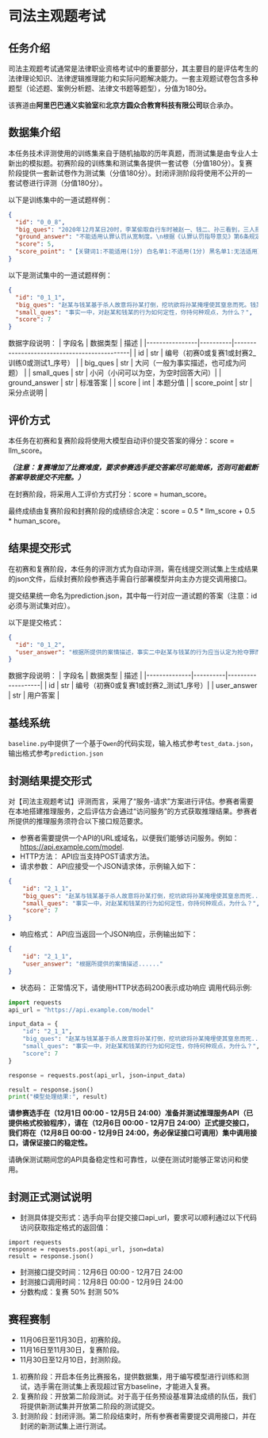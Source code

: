 # 司法主观题考试
## 任务介绍
司法主观题考试通常是法律职业资格考试中的重要部分，其主要目的是评估考生的法律理论知识、法律逻辑推理能力和实际问题解决能力。一套主观题试卷包含多种题型（论述题、案例分析题、法律文书题等题型），分值为180分。

该赛道由**阿里巴巴通义实验室**和**北京方圆众合教育科技有限公司**联合承办。

## 数据集介绍

本任务技术评测使用的训练集来自于随机抽取的历年真题，而测试集是由专业人士新出的模拟题。初赛阶段的训练集和测试集各提供一套试卷（分值180分）。复赛阶段提供一套新试卷作为测试集（分值180分）。封闭评测阶段将使用不公开的一套试卷进行评测（分值180分）。

以下是训练集中的一道试题样例：

```json
{
  "id": "0_0_8", 
  "big_ques": "2020年12月某日20时，李某偷取自行车时被赵一、钱二、孙三看到，三人把李某拉到公园暴打，并要求李某交出手机，通过微信转走了李某2000元，之后孙三被家里电话叫走。随后，赵一和钱二要求李某脱光衣服并将其推到公园的池塘里。次日，李某被人发现死在公园池塘中，池塘边放着李某生前脱下的衣物。经法医鉴定，李某身上有多处挫伤，并且头部被钝器击打致死，死亡时间是案发当晚20点-23点之间。公安机关并未收集到赵钱二人对李某击打头部的证据，但是监控拍到二人离开公园的时间是案发当晚20：40分。\n公安机关侦查终结后，对赵钱孙三人以抢劫罪，赵钱二人以故意伤害（致人死亡）罪移交检察院审查起诉。赵钱孙三人对抢劫事实认罪认罚，但赵钱二人对故意伤害（致人死亡）予以否认，辩称没有对李某后脑进行击打，且不排除李某落水后他人施救可能。李某母亲对赵钱二人提起附带民事诉讼，要求二人赔偿丧葬费，死亡赔偿金和精神损失费。\n钱二委托了辩护律师，律师辩称钱二犯罪时为未成年人，提供证据如下： 1.钱二父母和祖父母的证言，称钱二出生时间为2003年3月5日，但因为村支书手写登记时将“3”误写成“2”，故显示出生时间为2002年3月5日。2.准生证上登记发放时间为2002年12月底，基于准生证发放于出生前，故可以推定出生日期在2002年12月之后。3.钱二初中毕业同学录上填写的相关时间是2002年3月5日，但有涂改痕迹。\n一审法院经过审理，判决赵钱孙三人抢劫罪成立，分别判处有期徒刑5年、4年、3年。对于赵钱二人故意伤害（致人死亡）罪，因证据不足，不予认定。对钱二系未成年人不予认定，原因是：1.钱二父母和祖父母的证言证明力低。2.准生证系被告方长期保存，真实性存疑 3.初中毕业同学录是被告人事后提供，证明力低。", "small_ques": "对赵钱二人能否适用认罪认罚从宽制度？ ", 
  "ground_answer": "不能适用认罪认罚从宽制度。\n根据《认罪认罚指导意见》第6条规定，在本案中，赵钱二人均涉嫌抢劫罪和故意伤害罪，但赵钱二人仅如实供述抢劫犯罪事实，对故意伤害（致人死亡）的犯罪事实予以否认，此时对赵钱二人全案不作“认罪”的认定，不适用认罪认罚从宽制度。但鉴于赵钱二人如实供述抢劫犯罪事实，未来法院审理时可以酌情从宽处罚。", 
  "score": 5, 
  "score_point": "【关键词1:不能适用(1分) 白名单1:不适用(1分) 黑名单1:无法适用】【关键词2:如实供述抢劫犯罪事实(1分) 白名单1:对抢劫的犯罪事实如实供述(1分)】【关键词3:对故意伤害（致人死亡）的犯罪事实予以否认(1分)】【关键词4:全案不作“认罪”的认定(1分)】【关键词5:可以酌情从宽处罚(1分) 白名单1:可酌情从宽处理(1分)】"
}
```

以下是测试集中的一道试题样例：

```json
{
  "id": "0_1_1", 
  "big_ques": "赵某与钱某基于杀人故意将孙某打倒，挖坑欲将孙某掩埋使其窒息而死。钱某到一旁抽烟时，孙某悄悄向赵某求情，希望其将土掩埋的松一点，给自己留下呼吸的空隙。赵某同意并照做，随后赵某和钱某离去，孙某挣脱从土坑内爬出。（事实一）\n赵某和钱某行至另一处，看到李某在插着车钥匙的摩托车边抽烟，二人共谋后，钱某上前抢过摩托车骑上就走。李某刚要阻拦，赵某骗李某说“他家孩子病了，他赶着去接孩子送医院，之后会把摩托车送回来的。”李某听信，便不再追赶阻拦。随后赵某借故离去，找到钱某，二人将摩托车卖掉。（事实二）\n几日后，钱某与周某在路边发生口角，钱某将周某杀死，随后向周某的家人郑某发信息，声称周某已与自己结仇，要郑某三日内支付10万元钱，否则将杀死周某。郑某按要求将装有10万元现金的袋子放在公园角落的垃圾桶里，在钱某前来取走前，不知情的过路人吴某将袋子捡走。事后郑某向吴某索取，吴某拒不退还。郑某对吴某称，若不在三天内归还，就打断吴某的腿，吴某于是归还。（事实三）", 
  "small_ques": "事实一中，对赵某和钱某的行为如何定性，你持何种观点，为什么？",
  "score": 7
}
```

数据字段说明：
| 字段名          | 数据类型  | 描述                                         |
|----------------|----------|---------------------------------------------|
| id             | str      | 编号（初赛0或复赛1或封赛2_训练0或测试1_序号）       |
| big_ques       | str      | 大问（一般为事实描述，也可成为问题）              |
| small_ques     | str      | 小问（小问可以为空，为空时回答大问）| 
| ground_answer  | str      | 标准答案                                     |
| score          | int      | 本题分值                                     | 
| score_point    | str      | 采分点说明                                    |


## 评价方式
本任务在初赛和复赛阶段将使用大模型自动评价提交答案的得分：score = llm_score。

***（注意：复赛增加了比赛难度，要求参赛选手提交答案尽可能简练，否则可能截断答案导致提交不完整。）***

在封赛阶段，将采用人工评价方式打分：score = human_score。

最终成绩由复赛阶段和封赛阶段的成绩综合决定：score = 0.5 * llm_score + 0.5 * human_score。

## 结果提交形式
在初赛和复赛阶段，本任务的评测方式为自动评测，需在线提交测试集上生成结果的json文件，后续封赛阶段参赛选手需自行部署模型并向主办方提交调用接口。

提交结果统一命名为prediction.json，其中每一行对应一道试题的答案（注意：id必须与测试集对应）。

以下是提交格式：

```json
{
  "id": "0_1_2", 
  "user_answer": "根据所提供的案情描述，事实二中赵某与钱某的行为应当认定为抢夺罪而非诈骗罪。理由如下：\n\n1. **犯罪构成要件**：抢夺罪是指以非法占有为目的，乘人不备，公开夺取数额较大财物的行为；而诈骗罪则是指以虚构事实或者隐瞒真相的方法，使被害人基于错误认识处分财产的行为。\n\n2. **行为方式分析**：在本案中，赵某和钱某采取的是直接抢夺的方式，即钱某直接抢走摩托车，赵某则通过言语欺骗李某，使其误以为赵某有正当理由，从而放弃追赶。这符合抢夺罪中“乘人不备，公开夺取”的特征。\n\n3. **被害人认识错误**：李某虽然被赵某欺骗，但其并未基于错误认识而自愿处分摩托车，而是出于赵某的威胁（“赶着去接孩子送医院”）而放弃追赶。这种情况下，李某并未产生处分摩托车的意思表示，因此不符合诈骗罪中被害人基于错误认识而自愿处分财产的构成要件。\n\n综上所述，赵某和钱某的行为更符合抢夺罪的构成要件，应定性为抢夺罪。"
}
```

数据字段说明：
| 字段名        | 数据类型  | 描述               |
|--------------|----------|-------------------|
| id           | str      | 编号（初赛0或复赛1或封赛2_测试1_序号）|
| user_answer  | str      | 用户答案            |

## 基线系统
`baseline.py`中提供了一个基于`Qwen`的代码实现，输入格式参考`test_data.json`，输出格式参考`prediction.json`

## 封测结果提交形式
对【司法主观题考试】评测而言，采用了“服务-请求”方案进行评估。参赛者需要在本地搭建推理服务，之后评估方会通过“访问服务”的方式获取推理结果。参赛者所提供的推理服务须符合以下接口规范要求。

- 参赛者需要提供一个API的URL或域名，以便我们能够访问服务。例如：https://api.example.com/model.
- HTTP方法： API应当支持POST请求方法。
- 请求参数： API应接受一个JSON请求体，示例输入如下：
```json
{
    "id": "2_1_1", 
    "big_ques": "赵某与钱某基于杀人故意将孙某打倒，挖坑欲将孙某掩埋使其窒息而死......", 
    "small_ques": "事实一中，对赵某和钱某的行为如何定性，你持何种观点，为什么？",
    "score": 7
}
```
- 响应格式： API应当返回一个JSON响应，示例输出如下：
```json
{
    "id": "2_1_1", 
    "user_answer": "根据所提供的案情描述......"
}
```

- 状态码： 正常情况下，请使用HTTP状态码200表示成功响应
调用代码示例:
```python
import requests
api_url = "https://api.example.com/model"

input_data = {
    "id": "2_1_1",
    "big_ques": "赵某与钱某基于杀人故意将孙某打倒，挖坑欲将孙某掩埋使其窒息而死......",
    "small_ques": "事实一中，对赵某和钱某的行为如何定性，你持何种观点，为什么？",
    "score": 7
}

response = requests.post(api_url, json=input_data)

result = response.json()
print("模型处理结果:", result)
```

**请参赛选手在（12月1日 00:00 - 12月5日 24:00）准备并测试推理服务API（已提供格式校验程序），请在（12月6日 00:00 - 12月7日 24:00）正式提交接口，我们将在（12月8日 00:00 - 12月9日 24:00，务必保证接口可调用）集中调用接口，请保证接口的稳定性。**

请确保测试期间您的API具备稳定性和可靠性，以便在测试时能够正常访问和使用。

## 封测正式测试说明
- 封测具体提交形式：选手向平台提交接口api_url，要求可以顺利通过以下代码访问获取指定格式的返回值：
```
import requests
response = requests.post(api_url, json=data)
result = response.json()
```
- 封测接口提交时间：12月6日 00:00 - 12月7日 24:00
- 封测接口调用时间：12月8日 00:00 - 12月9日 24:00
- 分数构成：复赛 50% 封测 50%

## 赛程赛制
- 11月06日至11月30日，初赛阶段。
- 11月16日至11月30日，复赛阶段。
- 11月30日至12月10日，封测阶段。

1. 初赛阶段：开启本任务比赛报名，提供数据集，用于编写模型进行训练和测试，选手需在测试集上表现超过官方baseline，才能进入复赛。
2. 复赛阶段：开放第二阶段测试。对于高于任务预设基准算法成绩的队伍，我们将提供新测试集并开放第二阶段的测试提交。
3. 封测阶段：封闭评测。第二阶段结束时，所有参赛者需要提交调用接口，并在封闭的新测试集上进行测试。
